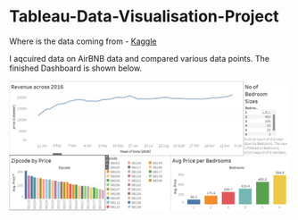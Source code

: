 # Tableau-Data-Visualisation-Project

Where is the data coming from - [Kaggle](https://www.kaggle.com/datasets/alexanderfreberg/airbnb-listings-2016-dataset)

I aqcuired data on AirBNB data and compared various data points. The finished Dashboard is shown below.

![Dashboard](https://github.com/Stephen-I/first-tableau-dashboard/blob/main/Assets/Images/first%20tableau%20dashboard.png)
